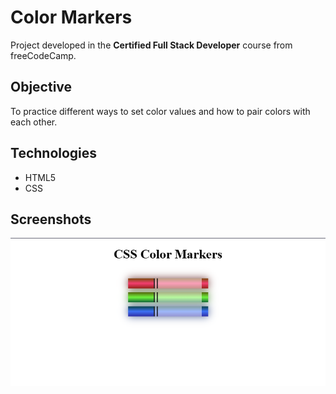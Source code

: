 # Color Markers

Project developed in the **Certified Full Stack Developer** course from freeCodeCamp.

## Objective
To practice different ways to set color values and how to pair colors with each other.

## Technologies
- HTML5
- CSS

## Screenshots
![Project screenshot](screenshots/color_markers.png)
